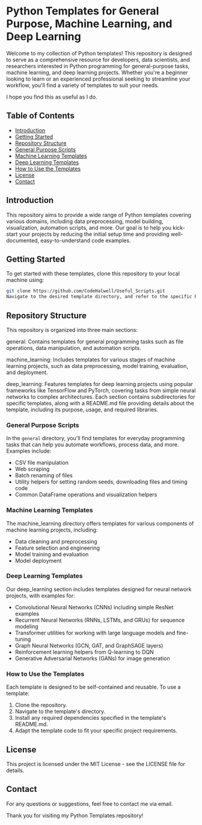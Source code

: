 
# Python Templates for General Purpose, Machine Learning, and Deep Learning

Welcome to my collection of Python templates! 
This repository is designed to serve as a comprehensive 
resource for developers, data scientists, and researchers 
interested in Python programming for general-purpose tasks, 
machine learning, and deep learning projects. 
Whether you're a beginner looking to learn or an experienced 
professional seeking to streamline your workflow, you'll find a 
variety of templates to suit your needs.

I hope you find this as useful as I do.

## Table of Contents

- [Introduction](#introduction)
- [Getting Started](#getting-started)
- [Repository Structure](#repository-structure)
- [General Purpose Scripts](#general-purpose-scripts)
- [Machine Learning Templates](#machine-learning-templates)
- [Deep Learning Templates](#deep-learning-templates)
- [How to Use the Templates](#how-to-use-the-templates)
- [License](#license)
- [Contact](#contact)

## Introduction

This repository aims to provide a wide range of Python templates covering various domains, including data preprocessing, model building, visualization, automation scripts, and more. Our goal is to help you kick-start your projects by reducing the initial setup time and providing well-documented, easy-to-understand code examples.

## Getting Started

To get started with these templates, clone this repository to your local machine using:

```bash
git clone https://github.com/CodeHalwell/Useful_Scripts.git
Navigate to the desired template directory, and refer to the specific README.md file (if available) for detailed instructions on requirements and usage.
```

## Repository Structure
This repository is organized into three main sections:

general: Contains templates for general programming tasks such as file operations, data manipulation, and automation scripts.

machine_learning: Includes templates for various stages of machine learning projects, such as data preprocessing, model training, evaluation, and deployment.

deep_learning: Features templates for deep learning projects using popular frameworks like TensorFlow and PyTorch, covering tasks from simple neural networks to complex architectures.
Each section contains subdirectories for specific templates, along with a README.md file providing details about the template, including its purpose, usage, and required libraries.

### General Purpose Scripts

In the `general` directory, you'll find templates for everyday programming tasks that can help you automate workflows, process data, and more. Examples include:

* CSV file manipulation
* Web scraping
* Batch renaming of files
* Utility helpers for setting random seeds, downloading files and timing code
* Common DataFrame operations and visualization helpers

### Machine Learning Templates
The machine_learning directory offers templates for various components of machine learning projects, including:

* Data cleaning and preprocessing
* Feature selection and engineering
* Model training and evaluation
* Model deployment

### Deep Learning Templates
Our deep_learning section includes templates designed for neural network projects, with examples for:

* Convolutional Neural Networks (CNNs) including simple ResNet examples
* Recurrent Neural Networks (RNNs, LSTMs, and GRUs) for sequence modeling
* Transformer utilities for working with large language models and fine-tuning
* Graph Neural Networks (GCN, GAT, and GraphSAGE layers)
* Reinforcement learning helpers from Q-learning to DQN
* Generative Adversarial Networks (GANs) for image generation

### How to Use the Templates
Each template is designed to be self-contained and reusable. To use a template:

1. Clone the repository.
2. Navigate to the template's directory.
3. Install any required dependencies specified in the template's README.md.
4. Adapt the template code to fit your specific project requirements.

## License
This project is licensed under the MIT License - see the LICENSE file for details.

## Contact
For any questions or suggestions, feel free to contact me via email.

Thank you for visiting my Python Templates repository!
